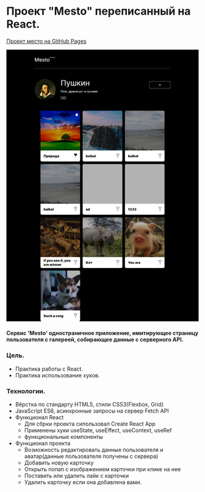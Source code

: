 # Проект "Mesto" переписанный на React.

[Проект место на GitHub Pages](https://mkvaratshelia.github.io/mesto-react/)

![Изображение страницы](https://github.com/MKvaratshelia/mesto-react/blob/master/src/images/screencapture-mkvaratshelia-github-io-mesto-react-2020-11-07-14_39_42.png)

#### Сервис 'Mesto' одностраничное приложение, имитирующее страницу пользователя с галереей, собирающее данные с серверного API.

### Цель.

- Практика работы с React.
- Практика использование хуков.

### Технологии.

- Вёрстка по стандарту HTML5, стили CSS3(Flexbox, Grid)
- JavaScript ES6, асинхронные запросы на сервер Fetch API
- Функционал React
  - Для сбрки проекта сипользовал Create React App
  - Применены хуки useState, useEffect, useContext, useRef
  - функциональные компоненты
- Функционал проекта
  - Возиожность редактировать данные пользователя и аватар(данные пользователя получены с сервера)
  - Добавить новую карточку
  - Открыть попап с изображением карточки при клике на нее
  - Поставить или удалить лайк с карточки
  - Удалить карточку если она добавлена вами.
